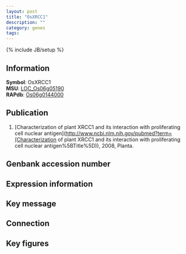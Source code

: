 ```yaml
---
layout: post
title: "OsXRCC1"
description: ""
category: genes
tags: 
---
```

{% include JB/setup %}

## Information
__Symbol__: OsXRCC1  
__MSU__: [LOC_Os06g05190](http://rice.plantbiology.msu.edu/cgi-bin/ORF_infopage.cgi?orf=LOC_Os06g05190)  
__RAPdb__: [Os06g0144000](http://rapdb.dna.affrc.go.jp/viewer/gbrowse_details/irgsp1?name=Os06g0144000)  

## Publication
1. [Characterization of plant XRCC1 and its interaction with proliferating cell nuclear antigen](http://www.ncbi.nlm.nih.gov/pubmed?term=(Characterization of plant XRCC1 and its interaction with proliferating cell nuclear antigen%5BTitle%5D)), 2008, Planta.

## Genbank accession number

## Expression information

## Key message

## Connection

## Key figures


